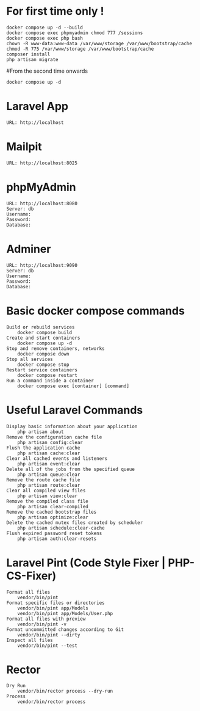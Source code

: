 # For first time only !
    docker compose up -d --build
    docker compose exec phpmyadmin chmod 777 /sessions
    docker compose exec php bash
    chown -R www-data:www-data /var/www/storage /var/www/bootstrap/cache
    chmod -R 775 /var/www/storage /var/www/bootstrap/cache
    composer install
    php artisan migrate

#From the second time onwards

    docker compose up -d

# Laravel App

    URL: http://localhost

# Mailpit

    URL: http://localhost:8025

# phpMyAdmin

    URL: http://localhost:8080
    Server: db
    Username: 
    Password: 
    Database: 

# Adminer

    URL: http://localhost:9090
    Server: db
    Username: 
    Password: 
    Database: 

# Basic docker compose commands

    Build or rebuild services
        docker compose build
    Create and start containers
        docker compose up -d
    Stop and remove containers, networks
        docker compose down
    Stop all services
        docker compose stop
    Restart service containers
        docker compose restart
    Run a command inside a container
        docker compose exec [container] [command]

# Useful Laravel Commands

    Display basic information about your application
        php artisan about
    Remove the configuration cache file
        php artisan config:clear
    Flush the application cache
        php artisan cache:clear
    Clear all cached events and listeners
        php artisan event:clear
    Delete all of the jobs from the specified queue
        php artisan queue:clear
    Remove the route cache file
        php artisan route:clear
    Clear all compiled view files
        php artisan view:clear
    Remove the compiled class file
        php artisan clear-compiled
    Remove the cached bootstrap files
        php artisan optimize:clear
    Delete the cached mutex files created by scheduler
        php artisan schedule:clear-cache
    Flush expired password reset tokens
        php artisan auth:clear-resets

# Laravel Pint (Code Style Fixer | PHP-CS-Fixer)

    Format all files
        vendor/bin/pint
    Format specific files or directories
        vendor/bin/pint app/Models
        vendor/bin/pint app/Models/User.php
    Format all files with preview
        vendor/bin/pint -v
    Format uncommitted changes according to Git
        vendor/bin/pint --dirty
    Inspect all files
        vendor/bin/pint --test

# Rector

    Dry Run
        vendor/bin/rector process --dry-run
    Process
        vendor/bin/rector process
